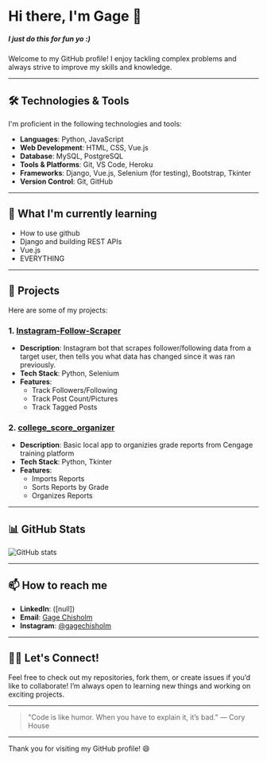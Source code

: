 # Hi there, I'm Gage 👋

<h5>I just do this for fun yo :)</h5>
Welcome to my GitHub profile! I enjoy tackling complex problems and always strive to improve my skills and knowledge.

---

## 🛠️ Technologies & Tools

I'm proficient in the following technologies and tools:

- **Languages**: Python, JavaScript
- **Web Development**: HTML, CSS, Vue.js
- **Database**: MySQL, PostgreSQL
- **Tools & Platforms**: Git, VS Code, Heroku
- **Frameworks**: Django, Vue.js, Selenium (for testing), Bootstrap, Tkinter
- **Version Control**: Git, GitHub

---

## 🌱 What I'm currently learning

- How to use github
- Django and building REST APIs
- Vue.js
- EVERYTHING

---

## 🔧 Projects

Here are some of my projects:

### 1. **[Instagram-Follow-Scraper](https://github.com/gagechisholm/Instagram-Follow-Scraper.git)**
   - **Description**: Instagram bot that scrapes follower/following data from a target user, then tells you what data has changed since it was ran previously.
   - **Tech Stack**: Python, Selenium
   - **Features**:
     - Track Followers/Following
     - Track Post Count/Pictures
     - Track Tagged Posts

### 2. **[college_score_organizer](https://github.com/gagechisholm/college_score_organizer.git)**
   - **Description**: Basic local app to organizies grade reports from Cengage training platform
   - **Tech Stack**: Python, Tkinter
   - **Features**:
     - Imports Reports
     - Sorts Reports by Grade
     - Organizes Reports

---

## 📊 GitHub Stats

![GitHub stats](https://github-readme-stats.vercel.app/api?username=[gagechisholm]&show_icons=true&count_private=true&hide=prs&theme=radical)

---

## 📫 How to reach me

- **LinkedIn**: ([null])
- **Email**: [Gage Chisholm](gagesmicrosoft@gmail.com)
- **Instagram**: [@gagechisholm](https://www.instagram.com/gagechisholm/)

---

## 👨‍💻 Let's Connect!

Feel free to check out my repositories, fork them, or create issues if you’d like to collaborate! I’m always open to learning new things and working on exciting projects.

---

> "Code is like humor. When you have to explain it, it’s bad." — Cory House

---

Thank you for visiting my GitHub profile! 😄

